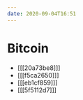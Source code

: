 ```yaml
---
date: 2020-09-04T16:51
---
```


# Bitcoin

* [[[20a73be8]]]
* [[[f5ca2650]]]
* [[[eb1cf859]]]
* [[[5f5112d7]]]

